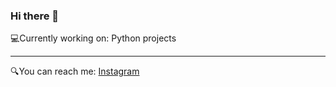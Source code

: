 <h3>Hi there 👋</h3> 
💻Currently working on: Python projects
<hr>

🔍You can reach me: <a href= "https://www.instagram.com/sonie.z/"> Instagram</a>
